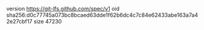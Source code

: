version https://git-lfs.github.com/spec/v1
oid sha256:d0c77745a073bc8bcaed63dde1f62b6dc4c7c84e62433abe163a7a42e27cbf17
size 47230
